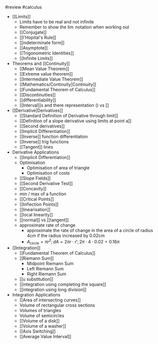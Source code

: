 #review #calculus 
* [[Limits]]
	* Limits have to be real and not infinite
	* Remember to show the $\lim$ notation when working out
	* [[Conjugate]]
	* [[l'Hopital's Rule]]
	* [[indeterminate form]]
	* [[Asymptote]]
	* [[Trigonometric Identities]]
	* [[Infinite Limits]]
* Theorems and [[Continuity]]
	* [[Mean Value Theorem]]
	* [[Extreme value theorem]]
	* [[Intermediate Value Theorem]]
	* [[Mathematics/Continuity|Continuity]]
	* [[Fundamental Theorem of Calculus]]
	* [[Discontinuities]]
	* [[differentiability]]
	* [[Interval]]s and there representation () vs \[]
* [[Derivative|Derivatives]]
	* [[Standard Definition of Derivative through limit]]
	* [[Definition of a slope derivative using limits at point a]]
	* [[Second derivatives]]
	* [[Implicit Differentiation]]
	* [[Inverse]] function differentiation
	* [[Inverse]] trig functions
	* [[Tangent]] lines
* Derivative Applications
	* [[Implicit Differentiation]]
	* Optimisation
		* Optimisation of area of triangle
		* Optimisation of costs
	* [[Slope Fields]]
	* [[Second Derivative Test]]
	* [[Concavity]]
	* min / max of a function
	* [[Critical Points]]
	* [[Inflection Points]]
	* [[linearisation]]
	* [[local linearity]]
	* [[normal]] vs [[tangent]]
	* approximate rate of change
		* approximate the rate of change in the area of a circle of radius 4cm if the radius increased by 0.02cm
		* $A_\text{circle}=\pi r^2; dA=2\pi r \cdot r'; 2\pi \cdot 4 \cdot 0.02 = 0.16\pi$
* [[Integration]]
	* [[Fundamental Theorem of Calculus]]
	* [[Riemann Sum]]
		* Midpoint Riemann Sum
		* Left Riemann Sum
		* Right Riemann Sum
	* [[u substitution]]
	* [[integration using completing the square]]
	* [[integration using long division]]
* Integration Applications
	* [[Area of intersecting curves]]
	* Volume of rectangular cross sections
	* Volumes of triangles 
	* Volume of semicircles
	* [[Volume of a disk]]
	* [[Volume of a washer]]
	* [[Axis Switching]]
	* [[Average Value Interval]]